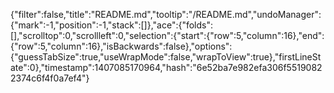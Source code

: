 {"filter":false,"title":"README.md","tooltip":"/README.md","undoManager":{"mark":-1,"position":-1,"stack":[]},"ace":{"folds":[],"scrolltop":0,"scrollleft":0,"selection":{"start":{"row":5,"column":16},"end":{"row":5,"column":16},"isBackwards":false},"options":{"guessTabSize":true,"useWrapMode":false,"wrapToView":true},"firstLineState":0},"timestamp":1407085170964,"hash":"6e52ba7e982efa306f55190822374c6f4f0a7ef4"}